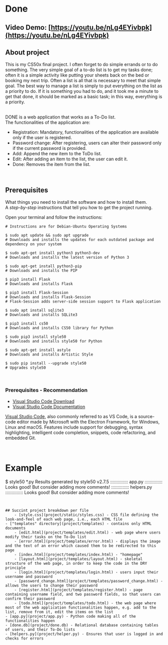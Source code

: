 # Done
## Video Demo:  [https://youtu.be/nLg4EYivbpk](https://youtu.be/nLg4EYivbpk)
## About project
This is my CS50x final project. I often forget to do simple errands or to do something.
The very simple goal of a to-do list is to get my tasks done; often it is a simple activity like putting your sheets back on the bed or booking my next trip. Often a list is all that is necessary to meet that simple goal.
The best way to manage a list is simply to put everything on the list as a priority to do. If it is something you had to do, and it took me a minute to get that done, it should be marked as a basic task; in this way, everything is a priority.
<br/>
<br/>

DONE is a web application that works as a To-Do list.
<br/>
The functionalities of the application are:

- Registration: Mandatory, functionalities of the application are available only if the user is registered.
- Password change: After registering, users can alter their password only if the current password is provided.
- Add: Append the new item to the ToDo list.
- Edit: After adding an item to the list, the user can edit it.
- Done: Removes the item from the list.
<br/>

## Prerequisites

What things you need to install the software and how to install them.<br/>
A *step-by-step* instructions that tell you how to get the project running.

Open your terminal and follow the instructions:

```
# Instructions are for Debian-Ubuntu Operating Systems

$ sudo apt update && sudo apt upgrade
# Downloads and installs the updates for each outdated package and dependency on your system

$ sudo apt-get install python3 python3-dev
# Downloads and installs the latest version of Python 3

$ sudo apt-get install python3-pip
# Downloads and installs the PIP

$ pip3 install Flask
# Downloads and installs Flask

$ pip3 install Flask-Session
# Downloads and installs Flask-Session
# Flask-Session adds server-side session support to Flask application

$ sudo apt install sqlite3
# Downloads and installs SQLite3

$ pip3 install cs50
# Downloads and installs CS50 library for Python

$ sudo pip3 install style50
# Downloads and installs style50 for Python

$ sudo apt-get install astyle
# Downloads and installs Artistic Style

$ sudo pip install --upgrade style50
# Upgrades style50
```
<br/>


### Prerequisites - Recommendation
- [Visual Studio Code Download](https://code.visualstudio.com/#alt-downloads)
- [Visual Studio Code Documentation](https://code.visualstudio.com/docs)

[Visual Studio Code](https://en.wikipedia.org/wiki/Visual_Studio_Code), also commonly referred to as VS Code, is a source-code editor made by Microsoft with the Electron Framework, for Windows, Linux and macOS. Features include support for debugging, syntax highlighting, intelligent code completion, snippets, code refactoring, and embedded Git.

<br/>


# Example

$ style50 *.py
Results generated by style50 v2.7.5
::::::::::::::
app.py
::::::::::::::
Looks good!
But consider adding more comments!
::::::::::::::
helpers.py
::::::::::::::
Looks good!
But consider adding more comments!
```


## Succint project breakdown per file
    - [style.css](project/static/styles.css) - CSS file defining the look-and-feel of each web page, i.e., each HTML file
- ["templates" directory](project/templates) - contains only HTML documents
    - [edit.html](project/templates/edit.html) - web page where users modify their tasks on the To-Do list
    - [error.html](project/templates/error.html) - displays the image and the text of an error which caused them to be redirected to this page
    - [index.html](project/templates/index.html) - "homepage"
    - [layout.html](project/templates/layout.html) - skeletal structure of the web page, in order to keep the code in the DRY principle
    - [login.html](project/templates/login.html) - users input their username and password
    - [password_change.html](project/templates/password_change.html) - allows the users to change their password
    - [register.html](project/templates/register.html) - page containing username field, and two password fields, so that users can confirm their password
    - [todo.html](project/templates/todo.html) - the web page where most of the web application functionalities happen, e.g. add to the list, remove from it, edit the items on the list
- [app.py](project/app.py) - Python code making all of the functionalities happen
- [done.db](project/done.db) - Relational database containing tables of users, and their To-Do lists
- [helpers.py](project/helper.py) - Ensures that user is logged in and checks for errors

